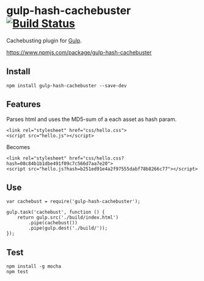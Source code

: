 # gulp-hash-cachebuster [![Build Status](https://travis-ci.org/jonasmonnier/gulp-hash-cachebuster.svg?branch=master)](https://travis-ci.org/jonasmonnier/gulp-hash-cachebuster)

Cachebusting plugin for [Gulp](https://github.com/gulpjs/gulp).  

https://www.npmjs.com/package/gulp-hash-cachebuster

## Install

```
npm install gulp-hash-cachebuster --save-dev
```

## Features

Parses html and uses the MD5-sum of a each asset as hash param.

```
<link rel="stylesheet" href="css/hello.css">
<script src="hello.js"></script>
```

Becomes
```
<link rel="stylesheet" href="css/hello.css?hash=08c84b1b1dbe491f09c7c566d7aa7e20">
<script src="hello.js?hash=b251ed91e4a2f97555dabf78b8266c77"></script>
```


## Use 
```
var cachebust = require('gulp-hash-cachebuster');  

gulp.task('cachebust', function () {
    return gulp.src('./build/index.html')
        .pipe(cachebust())
        .pipe(gulp.dest('./build/'));
});
```

## Test 
```
npm install -g mocha
npm test
```